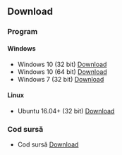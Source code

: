 ## Download

### Program

#### Windows
- Windows 10 (32 bit) [Download](https://gofile.io/?c=hrsYCm)
- Windows 10 (64 bit) [Download](https://gofile.io/?c=2kWCIT)
- Windows 7 (32 bit) [Download](https://gofile.io/?c=1zS4Lv)

#### Linux
- Ubuntu 16.04+ (32 bit) [Download](https://gofile.io/?c=Sy4n27)

### Cod sursă
- Cod sursă [Download](https://gofile.io/?c=XIGPnT)
